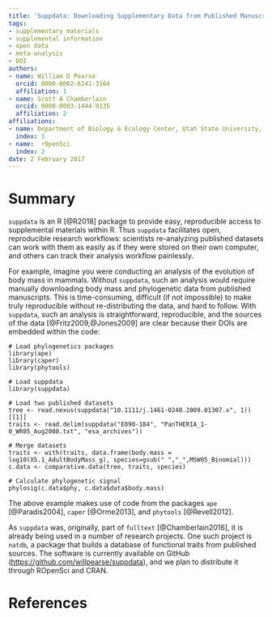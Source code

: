 ```yaml
---
title: 'Suppdata: Downloading Supplementary Data from Published Manuscripts'
tags:
- supplementary materials
- supplemental information
- open data
- meta-analysis
- DOI
authors:
- name: William D Pearse
  orcid: 0000-0002-6241-3164
  affiliation: 1
- name: Scott A Chamberlain
  orcid: 0000-0003-1444-9135
  affiliation: 2
affiliations:
- name: Department of Biology & Ecology Center, Utah State University, Logan, Utah, USA
  index: 1
- name:  rOpenSci
  index: 2
date: 2 February 2017
---
```


# Summary

`suppdata` is an R [@R2018] package to provide easy, reproducible
access to supplemental materials within R. Thus `suppdata` facilitates
open, reproducible research workflows: scientists re-analyzing
published datasets can work with them as easily as if they were stored
on their own computer, and others can track their analysis workflow
painlessly.

For example, imagine you were conducting an analysis of the evolution
of body mass in mammals. Without `suppdata`, such an analysis would
require manually downloading body mass and phylogenetic data from
published manuscripts. This is time-consuming, difficult (if not
impossible) to make truly reproducible without re-distributing the
data, and hard to follow. With `suppdata`, such an analysis is
straightforward, reproducible, and the sources of the data
[@Fritz2009,@Jones2009] are clear because their DOIs are embedded
within the code:

```{R}
# Load phylogenetics packages
library(ape)
library(caper)
library(phytools)

# Load suppdata
library(suppdata)

# Load two published datasets
tree <- read.nexus(suppdata("10.1111/j.1461-0248.2009.01307.x", 1))[[1]]
traits <- read.delim(suppdata("E090-184", "PanTHERIA_1-0_WR05_Aug2008.txt", "esa_archives"))

# Merge datasets
traits <- with(traits, data.frame(body.mass = log10(X5.1_AdultBodyMass_g), species=gsub(" ","_",MSW05_Binomial)))
c.data <- comparative.data(tree, traits, species)

# Calculate phylogenetic signal
phylosig(c.data$phy, c.data$data$body.mass)
```

The above example makes use of code from the packages `ape`
[@Paradis2004], `caper` [@Orme2013], and `phytools` [@Revell2012].

As `suppdata` was, originally, part of `fulltext` [@Chamberlain2016],
it is already being used in a number of research projects. One such
project is `natdb`, a package that builds a database of functional
traits from published sources. The software is currently available on
GitHub (https://github.com/willpearse/suppdata), and we plan to
distribute it through ROpenSci and CRAN.

# References